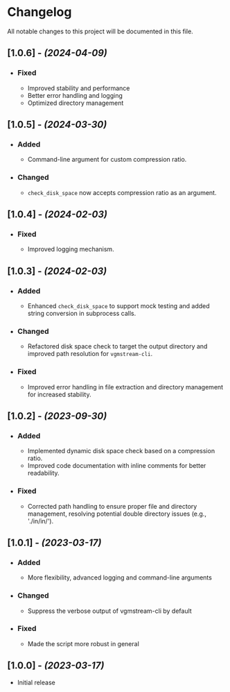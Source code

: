 # Changelog

All notable changes to this project will be documented in this file.

## [1.0.6] - _(2024-04-09)_

- ### Fixed
  - Improved stability and performance
  - Better error handling and logging
  - Optimized directory management

## [1.0.5] - _(2024-03-30)_

- ### Added
  - Command-line argument for custom compression ratio.
- ### Changed
  - `check_disk_space` now accepts compression ratio as an argument.

## [1.0.4] - _(2024-02-03)_

- ### Fixed
  - Improved logging mechanism.

## [1.0.3] - _(2024-02-03)_

- ### Added
  - Enhanced `check_disk_space` to support mock testing and added string conversion in subprocess calls.

- ### Changed
  - Refactored disk space check to target the output directory and improved path resolution for `vgmstream-cli`.

- ### Fixed
  - Improved error handling in file extraction and directory management for increased stability.

## [1.0.2] - _(2023-09-30)_

- ### Added
  - Implemented dynamic disk space check based on a compression ratio.
  - Improved code documentation with inline comments for better readability.

- ### Fixed
  - Corrected path handling to ensure proper file and directory management, resolving potential double directory issues (e.g., './in/in/').

## [1.0.1] - _(2023-03-17)_

- ### Added
  - More flexibility, advanced logging and command-line arguments

- ### Changed
  - Suppress the verbose output of vgmstream-cli by default

- ### Fixed
  - Made the script more robust in general

## [1.0.0] - _(2023-03-17)_

- Initial release

